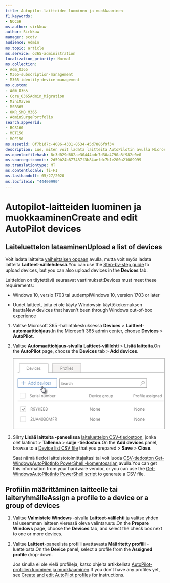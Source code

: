 ```yaml
---
title: Autopilot-laitteiden luominen ja muokkaaminen
f1.keywords:
- NOCSH
ms.author: sirkkuw
author: Sirkkuw
manager: scotv
audience: Admin
ms.topic: article
ms.service: o365-administration
localization_priority: Normal
ms.collection:
- Adm_O365
- M365-subscription-management
- M365-identity-device-management
ms.custom:
- Adm_O365
- Core_O365Admin_Migration
- MiniMaven
- MSB365
- OKR_SMB_M365
- AdminSurgePortfolio
search.appverid:
- BCS160
- MET150
- MOE150
ms.assetid: 0f7b1d7c-4086-4331-8534-45d7886f9f34
description: Lue, miten voit ladata laitteita AutoPilotin avulla Microsoft 365 Business Premiumissa. Voit määrittää profiilin laitteelle tai laiteryhmälle.
ms.openlocfilehash: 8c3d029d682ae30444bdc7d30a4790a8f982e0e0
ms.sourcegitcommit: 2d59b24b877487f3b84aefdc7b1e200a21009999
ms.translationtype: MT
ms.contentlocale: fi-FI
ms.lasthandoff: 05/27/2020
ms.locfileid: "44400990"
---
```

# <a name="create-and-edit-autopilot-devices"></a><span data-ttu-id="892ef-104">Autopilot-laitteiden luominen ja muokkaaminen</span><span class="sxs-lookup"><span data-stu-id="892ef-104">Create and edit AutoPilot devices</span></span>

## <a name="upload-a-list-of-devices"></a><span data-ttu-id="892ef-105">Laiteluettelon lataaminen</span><span class="sxs-lookup"><span data-stu-id="892ef-105">Upload a list of devices</span></span>

<span data-ttu-id="892ef-106">Voit ladata laitteita [vaiheittaisen oppaan](add-autopilot-devices-and-profile.md) avulla, mutta voit myös ladata laitteita **Laitteet-välilehdessä.**</span><span class="sxs-lookup"><span data-stu-id="892ef-106">You can use the [Step-by-step guide](add-autopilot-devices-and-profile.md) to upload devices, but you can also upload devices in the **Devices** tab.</span></span> 
  
<span data-ttu-id="892ef-107">Laitteiden on täytettävä seuraavat vaatimukset:</span><span class="sxs-lookup"><span data-stu-id="892ef-107">Devices must meet these requirements:</span></span>
  
- <span data-ttu-id="892ef-108">Windows 10, versio 1703 tai uudempi</span><span class="sxs-lookup"><span data-stu-id="892ef-108">Windows 10, version 1703 or later</span></span>
    
- <span data-ttu-id="892ef-109">Uudet laitteet, joita ei ole käyty Windowsin käyttökokemuksen kautta</span><span class="sxs-lookup"><span data-stu-id="892ef-109">New devices that haven't been through Windows out-of-box experience</span></span>

1. <span data-ttu-id="892ef-110">Valitse Microsoft 365 -hallintakeskuksessa **Devices** \> **Laitteet-automaattiohjaus**.</span><span class="sxs-lookup"><span data-stu-id="892ef-110">In the Microsoft 365 admin center, choose **Devices** \> **AutoPilot**.</span></span>
  
2. <span data-ttu-id="892ef-111">Valitse **Automaattiohjaus-sivulla** **Laitteet-välilehti** \> **Lisää laitteita**.</span><span class="sxs-lookup"><span data-stu-id="892ef-111">On the **AutoPilot** page, choose the **Devices** tab \> **Add devices**.</span></span>
    
    ![In the Devices tab, choose Add devices.](../media/6ba81e22-c873-40ad-8a72-ce64d15ea6ba.png)
  
3. <span data-ttu-id="892ef-113">Siirry **Lisää laitteita -paneelissa** [laiteluettelon CSV-tiedostoon,](https://docs.microsoft.com/microsoft-365/admin/misc/device-list) jonka olet laatinut \> **Tallenna** \> **sulje -tiedoston.**</span><span class="sxs-lookup"><span data-stu-id="892ef-113">On the **Add devices** panel, browse to a [Device list CSV file](https://docs.microsoft.com/microsoft-365/admin/misc/device-list) that you prepared \> **Save** \> **Close**.</span></span>
    
    <span data-ttu-id="892ef-114">Saat nämä tiedot laitteistotoimittajaltasi tai voit luoda [CSV-tiedoston Get-WindowsAutoPilotInfo PowerShell -komentosarjan](https://www.powershellgallery.com/packages/Get-WindowsAutoPilotInfo) avulla.</span><span class="sxs-lookup"><span data-stu-id="892ef-114">You can get this information from your hardware vendor, or you can use the [Get-WindowsAutoPilotInfo PowerShell script](https://www.powershellgallery.com/packages/Get-WindowsAutoPilotInfo) to generate a CSV file.</span></span> 
    
## <a name="assign-a-profile-to-a-device-or-a-group-of-devices"></a><span data-ttu-id="892ef-115">Profiilin määrittäminen laitteelle tai laiteryhmälle</span><span class="sxs-lookup"><span data-stu-id="892ef-115">Assign a profile to a device or a group of devices</span></span>

1. <span data-ttu-id="892ef-116">Valitse **Valmistele Windows** -sivulla **Laitteet-välilehti** ja valitse yhden tai useamman laitteen vieressä oleva valintaruutu.</span><span class="sxs-lookup"><span data-stu-id="892ef-116">On the **Prepare Windows** page, choose the **Devices** tab, and select the check box next to one or more devices.</span></span> 
    
2. <span data-ttu-id="892ef-117">Valitse **Laitteet**-paneelista profiili avattavasta **Määritetty profiili** -luettelosta.</span><span class="sxs-lookup"><span data-stu-id="892ef-117">On the **Device** panel, select a profile from the **Assigned profile** drop-down.</span></span> 
    
    <span data-ttu-id="892ef-118">Jos sinulla ei ole vielä profiileja, katso ohjeita artikkelista [AutoPilot-profiilien luominen ja muokkaaminen](create-and-edit-autopilot-profiles.md).</span><span class="sxs-lookup"><span data-stu-id="892ef-118">If you don't have any profiles yet, see [Create and edit AutoPilot profiles](create-and-edit-autopilot-profiles.md) for instructions.</span></span> 
    
